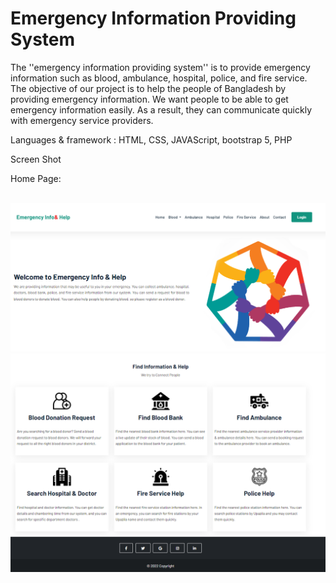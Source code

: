 <h1>Emergency Information Providing System</h1>

<p>The ''emergency information providing system'' is to provide emergency information such as blood, ambulance, hospital, police, and fire service. The objective of our project is to help the people of Bangladesh by providing emergency information. We want people to be able to get emergency information easily. As a result, they can communicate quickly with emergency service providers. </p>
<p>Languages & framework : HTML, CSS, JAVAScript, bootstrap 5, PHP </p>

<p>Screen Shot </>
<p>Home Page: </p>
<br>

<img src="ScreenShot/home_page.png">
<img src="ScreenShot/home_page_2.png">